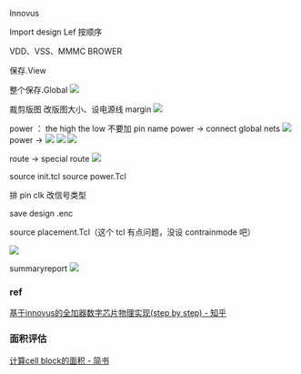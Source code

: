Innovus

Import design Lef 按顺序

VDD、VSS、MMMC BROWER

保存.View

整个保存.Global
![](https://raw.githubusercontent.com/acdefg/cdn/main/obsidian/20230920145143.png)


裁剪版图
改版图大小、设电源线 margin
![](https://raw.githubusercontent.com/acdefg/cdn/main/obsidian/20230920145211.png)

power ：
the high the low 不要加 pin name
power -> connect global nets
![](https://raw.githubusercontent.com/acdefg/cdn/main/obsidian/20230920145551.png)
power -> ![](https://raw.githubusercontent.com/acdefg/cdn/main/obsidian/20230920145748.png)
![](https://raw.githubusercontent.com/acdefg/cdn/main/obsidian/20230920145952.png)
![](https://raw.githubusercontent.com/acdefg/cdn/main/obsidian/20230920150051.png)

route -> special route
![](https://raw.githubusercontent.com/acdefg/cdn/main/obsidian/20230920150103.png)

source init.tcl
source power.Tcl

排 pin
clk 改信号类型

save design  .enc

source placement.Tcl（这个 tcl 有点问题，没设 contrainmode 吧）

![](https://raw.githubusercontent.com/acdefg/cdn/main/obsidian/20230920151510.png)

summaryreport
![](https://raw.githubusercontent.com/acdefg/cdn/main/obsidian/20230920151809.png)

### ref
[基于innovus的全加器数字芯片物理实现(step by step) - 知乎](https://zhuanlan.zhihu.com/p/56259682)


### 面积评估
[计算cell block的面积 - 简书](https://www.jianshu.com/p/17fd59369383)

